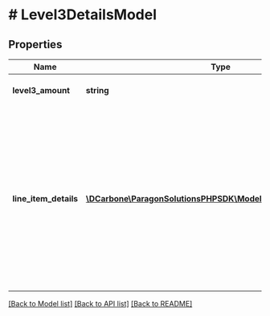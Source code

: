 # # Level3DetailsModel

## Properties

Name | Type | Description | Notes
------------ | ------------- | ------------- | -------------
**level3_amount** | **string** | Total amount for line items in order |
**line_item_details** | [**\DCarbone\ParagonSolutionsPHPSDK\Model\Level3LineItemModel[]**](Level3LineItemModel.md) | XML element. Detail for 1 – 99 line items which must be provided to qualify transaction for Level III interchange. See LineItemDetail section below for definition.  Required in order to qualify for Level III transactions. |

[[Back to Model list]](../../README.md#models) [[Back to API list]](../../README.md#endpoints) [[Back to README]](../../README.md)
